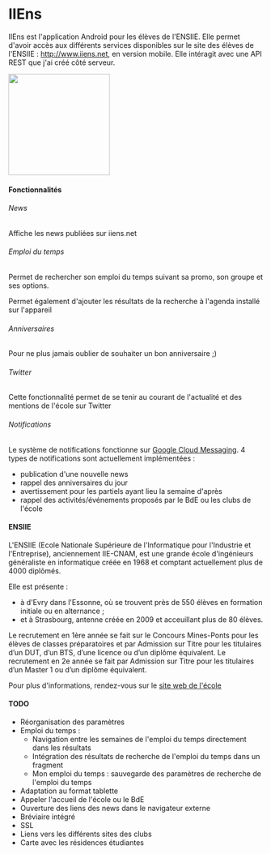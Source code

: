 IIEns
=====

IIEns est l'application Android pour les élèves de l'ENSIIE. Elle permet d'avoir accès aux différents services disponibles sur le site des élèves de l'ENSIIE : http://www.iiens.net, en version mobile.
Elle intéragit avec une API REST que j'ai créé côté serveur.

<a href="https://play.google.com/store/apps/details?id=com.iiens.net"><img src="https://play.google.com/intl/en_us/badges/images/apps/fr-play-badge.png" width="200"/></a>

#### Fonctionnalités

###### News

Affiche les news publiées sur iiens.net

###### Emploi du temps

Permet de rechercher son emploi du temps suivant sa promo, son groupe et ses options.

Permet également d'ajouter les résultats de la recherche à l'agenda installé sur l'appareil

###### Anniversaires

Pour ne plus jamais oublier de souhaiter un bon anniversaire ;)

###### Twitter

Cette fonctionnalité permet de se tenir au courant de l'actualité et des mentions de l'école sur Twitter

###### Notifications

Le système de notifications fonctionne sur [Google Cloud Messaging](https://developer.android.com/google/gcm/index.html).
4 types de notifications sont actuellement implémentées :
* publication d'une nouvelle news
* rappel des anniversaires du jour
* avertissement pour les partiels ayant lieu la semaine d'après
* rappel des activités/événements proposés par le BdE ou les clubs de l'école

#### ENSIIE

L'ENSIIE (Ecole Nationale Supérieure de l'Informatique pour l'Industrie et l'Entreprise), anciennement IIE-CNAM, est une grande école d'ingénieurs généraliste en informatique créée en 1968 et comptant actuellement plus de 4000 diplômés.

Elle est présente :
* à d'Evry dans l'Essonne, où se trouvent près de 550 élèves en formation initiale ou en alternance ;
* et à Strasbourg, antenne créée en 2009 et acceuillant plus de 80 élèves.

Le recrutement en 1ère année se fait sur le Concours Mines-Ponts pour les élèves de classes préparatoires et par Admission sur Titre pour les titulaires d’un DUT, d’un BTS, d’une licence ou d’un diplôme équivalent.
Le recrutement en 2e année se fait par Admission sur Titre pour les titulaires d’un Master 1 ou d’un diplôme équivalent.

Pour plus d'informations, rendez-vous sur le [site web de l'école](http://www.ensiie.fr)

#### TODO

* Réorganisation des paramètres
* Emploi du temps :
  * Navigation entre les semaines de l'emploi du temps directement dans les résultats
  * Intégration des résultats de recherche de l'emploi du temps dans un fragment
  * Mon emploi du temps : sauvegarde des paramètres de recherche de l'emploi du temps
* Adaptation au format tablette
* Appeler l'accueil de l'école ou le BdE
* Ouverture des liens des news dans le navigateur externe
* Bréviaire intégré
* SSL
* Liens vers les différents sites des clubs
* Carte avec les résidences étudiantes
